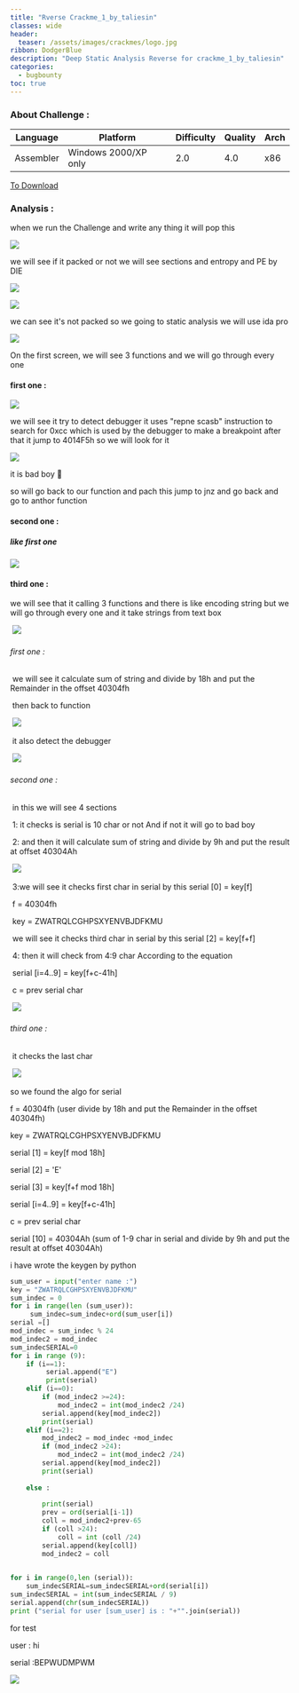 ```yaml
---
title: "Rverse Crackme_1_by_taliesin"
classes: wide
header:
  teaser: /assets/images/crackmes/logo.jpg
ribbon: DodgerBlue
description: "Deep Static Analysis Reverse for crackme_1_by_taliesin"
categories:
  - bugbounty
toc: true
---
```


### About Challenge : 

| Language  | Platform             | Difficulty | Quality | Arch |
| --------- | -------------------- | ---------- | ------- | ---- |
| Assembler | Windows 2000/XP only | 2.0        | 4.0     | x86  |

[To Download](https://crackmes.one/crackme/5ab77f5333c5d40ad448c0d0)

 

### Analysis :

when we run the Challenge  and write any thing it will pop this 

![](/assets/images/crackmes1/1.PNG)

we will see if it packed or not we will see sections and entropy and PE by DIE 

![](/assets/images/crackmes1/2.PNG)

![](/assets/images/crackmes1/3,1.PNG)

we can see it's not packed so we going to static analysis we will use ida pro

![](/assets/images/crackmes1/3.PNG)

On the first screen, we will see 3 functions and we will go through every one   

#### first one :

![](/assets/images/crackmes1/4.PNG)

we will see it try to detect debugger it uses "repne scasb" instruction to search for 0xcc which is used by the debugger to make a breakpoint after that it jump to 4014F5h so we will look for it 

![](/assets/images/crackmes1/5.PNG)

it is bad boy 🙂

so will go back to our function and pach this jump to jnz and go back and go to anthor function

#### second one :

##### like first one 

![](/assets/images/crackmes1/6.PNG)

#### third one :

we will see that it calling 3 functions and there is like encoding string but we will go through every one and it take strings from text box

​	![](/assets/images/crackmes1/7.PNG)

###### 	first one :

​		we will see it calculate sum of string and divide by 18h and put the Remainder in the offset 40304fh

​		then back to function

​		![](/assets/images/crackmes1/8.PNG)

​		it also detect the debugger 

​			![](/assets/images/crackmes1/11.PNG)

###### 	second one :

​		in this we will see 4 sections 

​				1: it checks is serial is 10 char or not And if not it will go to bad boy 

​				2: and then it will calculate sum of string and divide by 9h and put the result at offset 40304Ah 

​				![](/assets/images/crackmes1/9.PNG)

​				3:we will see it checks first char in serial by this serial [0] = key[f]

​					f = 40304fh 

​					key = ZWATRQLCGHPSXYENVBJDFKMU

​					we will see it checks third char in serial by this serial [2] = key[f+f]

​				4: then it will check from 4:9 char According to the equation 

​					serial [i=4..9] = key[f+c-41h]

​						c = prev serial char 

​				![](/assets/images/crackmes1/10.PNG)

###### 	third one :

​					it checks the last char

​					![](/assets/images/crackmes1/12.PNG)

so we found the algo for serial 

f = 40304fh (user divide by 18h and put the Remainder in the offset 40304fh)

key = ZWATRQLCGHPSXYENVBJDFKMU

serial [1] = key[f mod 18h] 

serial [2]  = 'E'

serial [3]  = key[f+f mod 18h] 

serial [i=4..9] = key[f+c-41h]

c = prev serial char

serial [10] = 40304Ah (sum of 1-9 char in serial and divide by 9h and put the result at offset 40304Ah)

i have wrote the keygen by python 

```python
sum_user = input("enter name :")
key = "ZWATRQLCGHPSXYENVBJDFKMU"
sum_indec = 0
for i in range(len (sum_user)):
     sum_indec=sum_indec+ord(sum_user[i])
serial =[]
mod_indec = sum_indec % 24
mod_indec2 = mod_indec
sum_indecSERIAL=0
for i in range (9):
    if (i==1):
         serial.append("E")
         print(serial)
    elif (i==0):
        if (mod_indec2 >=24):
            mod_indec2 = int(mod_indec2 /24)
        serial.append(key[mod_indec2])
        print(serial)
    elif (i==2):
        mod_indec2 = mod_indec +mod_indec
        if (mod_indec2 >24):
            mod_indec2 = int(mod_indec2 /24)
        serial.append(key[mod_indec2])
        print(serial)
 
    else :
        
        print(serial)
        prev = ord(serial[i-1])
        coll = mod_indec2+prev-65
        if (coll >24):
            coll = int (coll /24)
        serial.append(key[coll])
        mod_indec2 = coll
      

for i in range(0,len (serial)):
    sum_indecSERIAL=sum_indecSERIAL+ord(serial[i])
sum_indecSERIAL = int(sum_indecSERIAL / 9)
serial.append(chr(sum_indecSERIAL))
print ("serial for user [sum_user] is : "+"".join(serial))

```

for test 

user : hi 

serial :BEPWUDMPWM



![](/assets/images/crackmes1/13.PNG)

